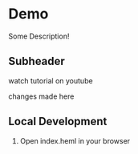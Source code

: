 # Demo

Some Description!

## Subheader

watch tutorial on youtube

changes made here

## Local Development

1. Open index.heml in your browser
